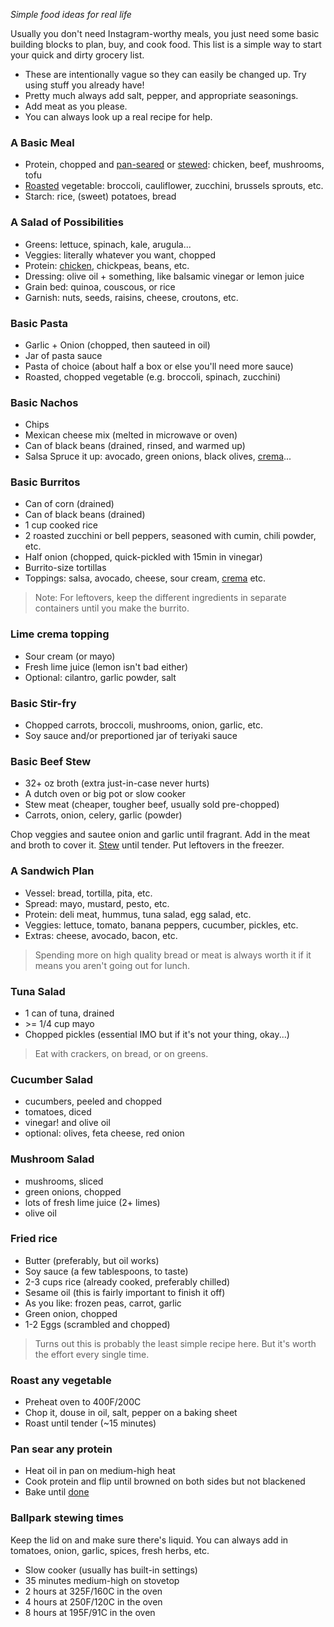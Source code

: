 _Simple food ideas for real life_

Usually you don't need Instagram-worthy meals, you just need some basic building blocks to plan, buy, and cook food. This list is a simple way to start your quick and dirty grocery list.

- These are intentionally vague so they can easily be changed up. Try using stuff you already have!
- Pretty much always add salt, pepper, and appropriate seasonings.
- Add meat as you please.
- You can always look up a real recipe for help.

### A Basic Meal

- Protein, chopped and [pan-seared](#pan-sear-any-protein) or [stewed](#ballpark-stewing-times): chicken, beef, mushrooms, tofu
- [Roasted](#roast-any-vegetable) vegetable: broccoli, cauliflower, zucchini, brussels sprouts, etc.
- Starch: rice, (sweet) potatoes, bread

### A Salad of Possibilities

- Greens: lettuce, spinach, kale, arugula...
- Veggies: literally whatever you want, chopped
- Protein: [chicken](#pan-sear-any-protein), chickpeas, beans, etc.
- Dressing: olive oil + something, like balsamic vinegar or lemon juice
- Grain bed: quinoa, couscous, or rice
- Garnish: nuts, seeds, raisins, cheese, croutons, etc.

### Basic Pasta

- Garlic + Onion (chopped, then sauteed in oil)
- Jar of pasta sauce
- Pasta of choice (about half a box or else you'll need more sauce)
- Roasted, chopped vegetable (e.g. broccoli, spinach, zucchini)

### Basic Nachos

- Chips
- Mexican cheese mix (melted in microwave or oven)
- Can of black beans (drained, rinsed, and warmed up)
- Salsa
Spruce it up: avocado, green onions, black olives, [crema](#lime-crema-topping)...

### Basic Burritos

- Can of corn (drained)
- Can of black beans (drained)
- 1 cup cooked rice
- 2 roasted zucchini or bell peppers, seasoned with cumin, chili powder, etc.
- Half onion (chopped, quick-pickled with 15min in vinegar)
- Burrito-size tortillas
- Toppings: salsa, avocado, cheese, sour cream, [crema](#lime-crema-topping) etc.

> Note: For leftovers, keep the different ingredients in separate containers until you make the burrito.

### Lime crema topping

- Sour cream (or mayo)
- Fresh lime juice (lemon isn't bad either)
- Optional: cilantro, garlic powder, salt

### Basic Stir-fry

- Chopped carrots, broccoli, mushrooms, onion, garlic, etc.
- Soy sauce and/or preportioned jar of teriyaki sauce

### Basic Beef Stew

- 32+ oz broth (extra just-in-case never hurts)
- A dutch oven or big pot or slow cooker
- Stew meat (cheaper, tougher beef, usually sold pre-chopped)
- Carrots, onion, celery, garlic (powder)

Chop veggies and sautee onion and garlic until fragrant. Add in the meat and broth to cover it. [Stew](#ballpark-stewing-times) until tender. Put leftovers in the freezer.

### A Sandwich Plan

- Vessel: bread, tortilla, pita, etc.
- Spread: mayo, mustard, pesto, etc.
- Protein: deli meat, hummus, tuna salad, egg salad, etc.
- Veggies: lettuce, tomato, banana peppers, cucumber, pickles, etc.
- Extras: cheese, avocado, bacon, etc.

> Spending more on high quality bread or meat is always worth it if it means you aren't going out for lunch.

### Tuna Salad

- 1 can of tuna, drained
- \>= 1/4 cup mayo
- Chopped pickles (essential IMO but if it's not your thing, okay...)

> Eat with crackers, on bread, or on greens.

### Cucumber Salad

- cucumbers, peeled and chopped
- tomatoes, diced
- vinegar! and olive oil
- optional: olives, feta cheese, red onion

### Mushroom Salad

- mushrooms, sliced
- green onions, chopped
- lots of fresh lime juice (2+ limes)
- olive oil

### Fried rice

- Butter (preferably, but oil works)
- Soy sauce (a few tablespoons, to taste)
- 2-3 cups rice (already cooked, preferably chilled)
- Sesame oil (this is fairly important to finish it off)
- As you like: frozen peas, carrot, garlic
- Green onion, chopped
- 1-2 Eggs (scrambled and chopped)

> Turns out this is probably the least simple recipe here. But it's worth the effort every single time.

### Roast any vegetable

- Preheat oven to 400F/200C
- Chop it, douse in oil, salt, pepper on a baking sheet
- Roast until tender (~15 minutes)

### Pan sear any protein

- Heat oil in pan on medium-high heat
- Cook protein and flip until browned on both sides but not blackened
- Bake until [done](https://www.foodsafety.gov/food-safety-charts/safe-minimum-internal-temperatures)

### Ballpark stewing times

Keep the lid on and make sure there's liquid. You can always add in tomatoes, onion, garlic, spices, fresh herbs, etc.

- Slow cooker (usually has built-in settings)
- 35 minutes medium-high on stovetop
- 2 hours at 325F/160C in the oven
- 4 hours at 250F/120C in the oven
- 8 hours at 195F/91C in the oven

